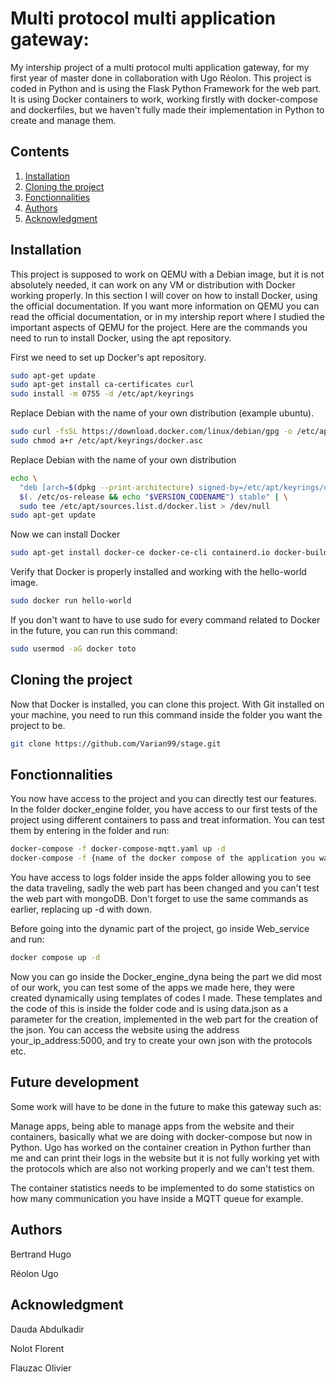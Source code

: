 # Multi protocol multi application gateway:

My intership project of a multi protocol multi application gateway, for my first year of master done in collaboration with Ugo Réolon.
This project is coded in Python and is using the Flask Python Framework for the web part.
It is using Docker containers to work, working firstly with docker-compose and dockerfiles, but we haven't fully made their implementation in Python to create and manage them.

## Contents

1. [Installation](#installation)
2. [Cloning the project](#cloning-the-project)
3. [Fonctionnalities](#fonctionnalities)
4. [Authors](#authors)
5. [Acknowledgment](#acknowledgment)

## Installation

This project is supposed to work on QEMU with a Debian image, but it is not absolutely needed, it can work on any VM or distribution with Docker working properly.
In this section I will cover on how to install Docker, using the official documentation.
If you want more information on QEMU you can read the official documentation, or in my intership report where I studied the important aspects of QEMU for the project.
Here are the commands you need to run to install Docker, using the apt repository.

First we need to set up Docker's apt repository.
```bash
sudo apt-get update
sudo apt-get install ca-certificates curl
sudo install -m 0755 -d /etc/apt/keyrings
```
Replace Debian with the name of your own distribution (example ubuntu).
```bash
sudo curl -fsSL https://download.docker.com/linux/debian/gpg -o /etc/apt/keyrings/docker.asc
sudo chmod a+r /etc/apt/keyrings/docker.asc

```
Replace Debian with the name of your own distribution
```bash
echo \
  "deb [arch=$(dpkg --print-architecture) signed-by=/etc/apt/keyrings/docker.asc] https://download.docker.com/linux/debian \
  $(. /etc/os-release && echo "$VERSION_CODENAME") stable" | \
  sudo tee /etc/apt/sources.list.d/docker.list > /dev/null
sudo apt-get update
```
Now we can install Docker
```bash
sudo apt-get install docker-ce docker-ce-cli containerd.io docker-buildx-plugin docker-compose-plugin
```
Verify that Docker is properly installed and working with the hello-world image. 
```bash
sudo docker run hello-world
```
If you don't want to have to use sudo for every command related to Docker in the future, you can run this command:
```bash
sudo usermod -aG docker toto
```
## Cloning the project
Now that Docker is installed, you can clone this project.
With Git installed on your machine, you need to run this command inside the folder you want the project to be.
```bash
git clone https://github.com/Varian99/stage.git
```
## Fonctionnalities

You now have access to the project and you can directly test our features.
In the folder docker_engine folder, you have access to our first tests of the project using different containers to pass and treat information.
You can test them by entering in the folder and run:
```bash
docker-compose -f docker-compose-mqtt.yaml up -d
docker-compose -f {name of the docker compose of the application you want to test} up -d
```
You have access to logs folder inside the apps folder allowing you to see the data traveling, sadly the web part has been changed and you can't test the web part with mongoDB.
Don't forget to use the same commands as earlier, replacing up -d with down.

Before going into the dynamic part of the project, go inside Web_service and run:
```bash
docker compose up -d
```
Now you can go inside the Docker_engine_dyna being the part we did most of our work, you can test some of the apps we made here, they were created dynamically using templates of codes I made.
These templates and the code of this is inside the folder code and is using data.json as a parameter for the creation, implemented in the web part for the creation of the json.
You can access the website using the address your_ip_address:5000, and try to create your own json with the protocols etc.

## Future development

Some work will have to be done in the future to make this gateway such as:

Manage apps, being able to manage apps from the website and their containers, basically what we are doing with docker-compose but now in Python. Ugo has worked on the container creation 
in Python further than me and can print their logs in the website but it is not fully working yet with the protocols which are also not working properly and we can't test them. 

The container statistics needs to be implemented to do some statistics on how many communication you have inside a MQTT queue for example.

## Authors

Bertrand Hugo

Réolon Ugo

## Acknowledgment
Dauda Abdulkadir

Nolot Florent

Flauzac Olivier
